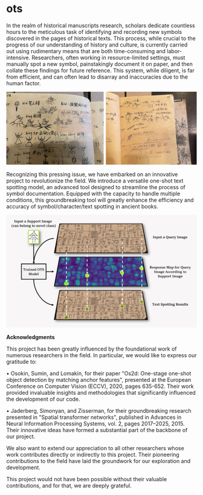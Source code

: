 # ots

In the realm of historical manuscripts research, scholars dedicate countless hours to the meticulous task of identifying and recording new symbols discovered in the pages of historical texts. This process, while crucial to the progress of our understanding of history and culture, is currently carried out using rudimentary means that are both time-consuming and labor-intensive. Researchers, often working in resource-limited settings, must manually spot a new symbol, painstakingly document it on paper, and then collate these findings for future reference. This system, while diligent, is far from efficient, and can often lead to disarray and inaccuracies due to the human factor.

<img src="https://github.com/infinite-hwb/ots/blob/master/ST/Images/readme/db.png" width="633" >

Recognizing this pressing issue, we have embarked on an innovative project to revolutionize the field. We introduce a versatile one-shot text spotting model, an advanced tool designed to streamline the process of symbol documentation. Equipped with the capacity to handle multiple conditions, this groundbreaking tool will greatly enhance the efficiency and accuracy of symbol/character/text spotting in ancient books.

<img src="https://github.com/infinite-hwb/ots/blob/master/ST/Images/readme/readme.png" width="633" >

**Acknowledgments**

This project has been greatly influenced by the foundational work of numerous researchers in the field. In particular, we would like to express our gratitude to:

•	Osokin, Sumin, and Lomakin, for their paper "Os2d: One-stage one-shot object detection by matching anchor features", presented at the European Conference on Computer Vision (ECCV), 2020, pages 635-652. Their work provided invaluable insights and methodologies that significantly influenced the development of our code.

•	Jaderberg, Simonyan, and Zisserman, for their groundbreaking research presented in "Spatial transformer networks", published in Advances in Neural Information Processing Systems, vol. 2, pages 2017–2025, 2015. Their innovative ideas have formed a substantial part of the backbone of our project.

We also want to extend our appreciation to all other researchers whose work contributes directly or indirectly to this project. Their pioneering contributions to the field have laid the groundwork for our exploration and development.

This project would not have been possible without their valuable contributions, and for that, we are deeply grateful.
